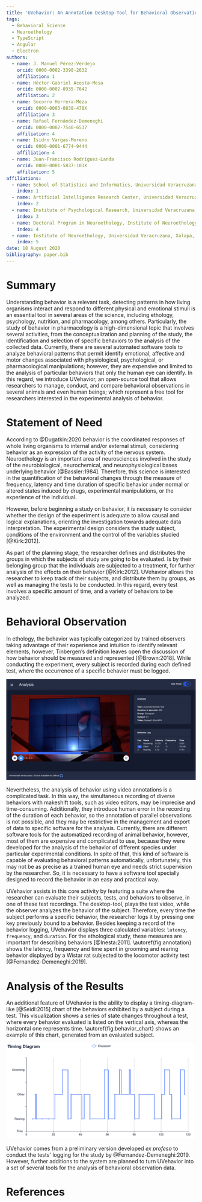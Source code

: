 ```yaml
---
title: 'UVehavior: An Annotation Desktop-Tool for Behavioral Observation'
tags:
  - Behavioral Science
  - Neuroethology
  - TypeScript
  - Angular
  - Electron
authors:
  - name: J. Manuel Pérez-Verdejo
    orcid: 0000-0002-3398-2632
    affiliation: 1
  - name: Héctor-Gabriel Acosta-Mesa
    orcid: 0000-0002-0935-7642
    affiliation: 2
  - name: Socorro Herrera-Meza
    orcid: 0000-0003-0838-470X
    affiliation: 3
  - name: Rafael Fernández-Demeneghi
    orcid: 0000-0002-7540-6537
    affiliation: 4
  - name: Isidro Vargas-Moreno
    orcid: 0000-0001-6774-9444
    affiliation: 4
  - name: Juan-Francisco Rodríguez-Landa
    orcid: 0000-0001-5837-103X
    affiliation: 5
affiliations:
  - name: School of Statistics and Informatics, Universidad Veracruzana, Xalapa, Mexico
    index: 1
  - name: Artificial Intelligence Research Center, Universidad Veracruzana, Xalapa, Mexico
    index: 2
  - name: Institute of Psychological Research, Universidad Veracruzana, Xalapa, Mexico
    index: 3
  - name: Doctoral Program in Neuroethology, Institute of Neuroethology, Universidad Veracruzana, Xalapa, Mexico
    index: 4
  - name: Institute of Neuroethology, Universidad Veracruzana, Xalapa, Mexico
    index: 5
date: 18 August 2020
bibliography: paper.bib
---
```


# Summary

Understanding behavior is a relevant task, detecting patterns in how living organisms interact and respond to different physical and emotional stimuli is an essential tool in several areas of the science, including ethology, psychology, nutrition, and pharmacology, among others. Particularly, the study of behavior in pharmacology is a high-dimensional topic that involves several activities, from the conceptualization and planning of the study, the identification and selection of specific behaviors to the analysis of the collected data. Currently, there are several automated software tools to analyze behavioral patterns that permit identify emotional, affective and motor changes associated with physiological, psychological, or pharmacological manipulations; however, they are expensive and limited to the analysis of particular behaviors that only the human eye can identify. In this regard, we introduce UVehavior, an open-source tool that allows researchers to manage, conduct, and compare behavioral observations in several animals and even human beings; which represent a free tool for researchers interested in the experimental analysis of behavior.

# Statement of Need

According to @Dugatkin:2020 behavior is the coordinated responses of whole living organisms to internal and/or external stimuli, considering behavior as an expression of the activity of the nervous system.
Neuroethology is an important area of neurosciences involved in the study of the neurobiological, neurochemical, and neurophysiological bases underlying behavior [@Bassler:1984]. Therefore, this science is interested in the quantification of the behavioral changes through the measure of frequency, latency and time duration of specific behavior under normal or altered states induced by drugs, experimental manipulations, or the experience of the individual.

However, before beginning a study on behavior, it is necessary to consider whether the design of the experiment is adequate to allow causal and logical explanations, orienting the investigation towards adequate data interpretation. The experimental design considers the study subject, conditions of the environment and the control of the variables studied [@Kirk:2012].

As part of the planning stage, the researcher defines and distributes the groups in which the subjects of study are going to be evaluated. Is by their belonging group that the individuals are subjected to a treatment, for further analysis of the effects on their behavior [@Kirk:2012]. UVehavior allows the researcher to keep track of their subjects, and distribute them by groups, as well as managing the tests to be conducted. In this regard, every test involves a specific amount of time, and a variety of behaviors to be analyzed.

# Behavioral Observation

In ethology, the behavior was typically categorized by trained observers taking advantage of their experience and intuition to identify relevant elements, however, Tinbergen’s definition leaves open the discussion of how behavior should be measured and represented [@Brown:2018].
While conducting the experiment, every subject is recorded during each defined test, where the occurrence of a specific behavior must be logged.

![Annotation main view. The left side of the window shows the playing video and controls, while the right side displays the evaluation's data and the behaviors' log.\label{fig:annotation}](src/assets/img/annotation.png)

Nevertheless, the analysis of behavior using video annotations is a complicated task. In this way, the simultaneous recording of diverse behaviors with makeshift tools, such as video editors, may be imprecise and time-consuming. Additionally, they introduce human error in the recording of the duration of each behavior, so the annotation of parallel observations is not possible, and they may be restrictive in the management and export of data to specific software for the analysis. Currently, there are different software tools for the automatized recording of animal behavior, however, most of them are expensive and complicated to use, because they were developed for the analysis of the behavior of different species under particular experimental conditions. In spite of that, this kind of software is capable of evaluating behavioral patterns automatically, unfortunately, this may not be as precise as a trained human eye and needs strict supervision by the researcher. So, it is necessary to have a software tool specially designed to record the behavior in an easy and practical way.

UVehavior assists in this core activity by featuring a suite where the researcher can evaluate their subjects, tests, and behaviors to observe, in one of these test recordings.
The desktop-tool, plays the test video, while the observer analyzes the behavior of the subject. Therefore, every time the subject performs a specific behavior, the researcher logs it by pressing one key previously bound to a behavior.
Besides keeping a record of the behavior logging, UVehavior displays three calculated variables: `latency`, `frequency`, and `duration`. For the ethological study, these measures are important for describing behaviors [@Inesta:2011]. \autoref{fig:annotation} shows the latency, frequency and time spent in grooming and rearing behavior displayed by a Wistar rat subjected to the locomotor activity test [@Fernandez-Demeneghi:2019].

# Analysis of the Results

An additional feature of UVehavior is the ability to display a timing-diagram-like [@Seidl:2015] chart of the behaviors exhibited by a subject during a test. This visualization shows a series of state changes throughout a test, where every behavior evaluated is listed on the vertical axis, whereas the horizontal one represents time. \autoref{fig:behavior_chart} shows an example of this chart, generated from an evaluated subject.

![Example of the Timing Diagram generated from an evaluation.\label{fig:behavior_chart}](src/assets/img/behavior_chart.png)

UVehavior comes from a preliminary version developed _ex profeso_ to conduct the tests' logging for the study by @Fernandez-Demeneghi:2019. However, further additions to the system are planned to turn UVehavior into a set of several tools for the analysis of behavioral observation data.

# References
